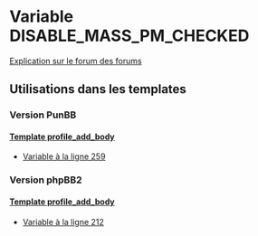 # Variable DISABLE_MASS_PM_CHECKED
[Explication sur le forum des forums](http://forum.forumactif.com/t294113-listing-des-variables#DISABLE_MASS_PM_CHECKED)
## Utilisations dans les templates
### Version PunBB
#### [Template profile_add_body](punbb/profile_add_body.md)
* [Variable à la ligne 259](../punbb/profile_add_body.tpl#L259)
### Version phpBB2
#### [Template profile_add_body](subsilver/profile_add_body.md)
* [Variable à la ligne 212](../subsilver/profile_add_body.tpl#L212)
